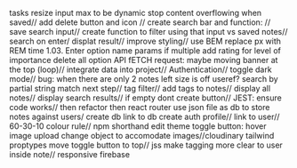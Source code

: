 tasks resize input max to be dynamic
stop content overflowing when saved//
add delete button and icon //
create search bar and function: //
save search input//
create function to filter using that input vs saved notes//
search on enter/
displat result//
improve styling//
use BEM
replace px with REM
time 1.03.
Enter option
name params if multiple
add rating for level of importance
delete all option
API fETCH request: maybe moving banner at the top (loop)//
integrate data into project//
Authentication//
toggle dark mode//
bug: when there are only 2 notes left size is off
useref?
search by partial string match next step//
tag filter//
add tags to notes//
display all notes//
display search results//
if empty dont create button//
JEST: ensure code works//
then refactor 
then react router
use json  file as db to store notes against users/
create db
link to db
create auth profile//
link to user//
60-30-10 colour rule//
npm shorthand 
edit
theme toggle button: hover
image upload
change object to accomodate images//cloudinary
tailwind
proptypes
move toggle button to top//
jss
make tagging more clear to user inside note//
responsive
firebase